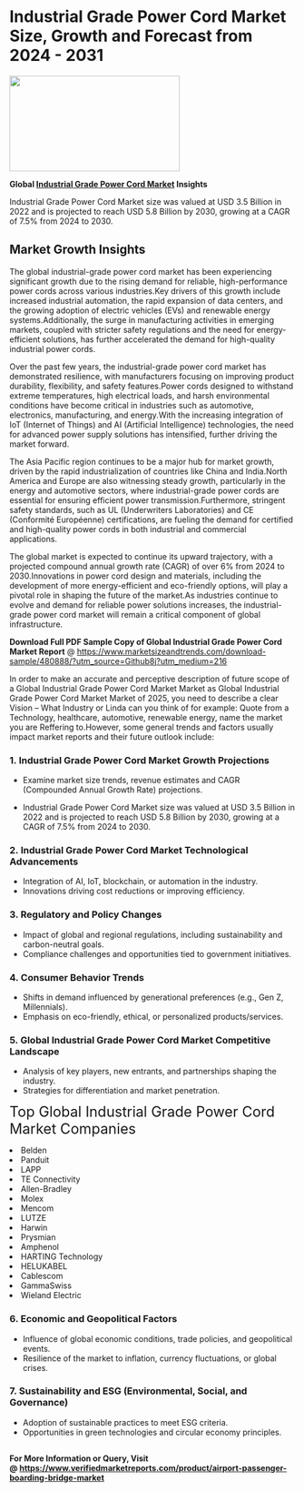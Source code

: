 <H1>Industrial Grade Power Cord Market Size, Growth and Forecast from 2024 - 2031</H1><img class="aligncenter size-medium wp-image-584254" src="https://thirdeyenews.in/wp-content/uploads/2024/09/Global-Market-Research-300x168.jpeg" alt="" width="300" height="168" /><p><strong>Global&nbsp;<a href="https://www.marketsizeandtrends.com/download-sample/480888/?utm_source=Github8j?utm_medium=216">Industrial Grade Power Cord Market</a> Insights</strong></p><p>Industrial Grade Power Cord Market size was valued at USD 3.5 Billion in 2022 and is projected to reach USD 5.8 Billion by 2030, growing at a CAGR of 7.5% from 2024 to 2030.</p><p><h2>Market Growth Insights</h2> <p>The global industrial-grade power cord market has been experiencing significant growth due to the rising demand for reliable, high-performance power cords across various industries.Key drivers of this growth include increased industrial automation, the rapid expansion of data centers, and the growing adoption of electric vehicles (EVs) and renewable energy systems.Additionally, the surge in manufacturing activities in emerging markets, coupled with stricter safety regulations and the need for energy-efficient solutions, has further accelerated the demand for high-quality industrial power cords.</p> <p>Over the past few years, the industrial-grade power cord market has demonstrated resilience, with manufacturers focusing on improving product durability, flexibility, and safety features.Power cords designed to withstand extreme temperatures, high electrical loads, and harsh environmental conditions have become critical in industries such as automotive, electronics, manufacturing, and energy.With the increasing integration of IoT (Internet of Things) and AI (Artificial Intelligence) technologies, the need for advanced power supply solutions has intensified, further driving the market forward.</p> <p>The Asia Pacific region continues to be a major hub for market growth, driven by the rapid industrialization of countries like China and India.North America and Europe are also witnessing steady growth, particularly in the energy and automotive sectors, where industrial-grade power cords are essential for ensuring efficient power transmission.Furthermore, stringent safety standards, such as UL (Underwriters Laboratories) and CE (Conformité Européenne) certifications, are fueling the demand for certified and high-quality power cords in both industrial and commercial applications.</p> <p>The global market is expected to continue its upward trajectory, with a projected compound annual growth rate (CAGR) of over 6% from 2024 to 2030.Innovations in power cord design and materials, including the development of more energy-efficient and eco-friendly options, will play a pivotal role in shaping the future of the market.As industries continue to evolve and demand for reliable power solutions increases, the industrial-grade power cord market will remain a critical component of global infrastructure.</p> <p><span class=""><strong>Download Full PDF Sample Copy of Global Industrial Grade Power Cord Market Report</strong> @ <a href="https://www.marketsizeandtrends.com/download-sample/480888/?utm_source=Github8j?utm_medium=216" target="_blank">https://www.marketsizeandtrends.com/download-sample/480888/?utm_source=Github8j?utm_medium=216</a></span></p><p>In order to make an accurate and perceptive description of future scope of a Global&nbsp;Industrial Grade Power Cord Market Market as Global&nbsp;Industrial Grade Power Cord Market Market of 2025, you need to describe a clear Vision &ndash; What Industry or Linda can you think of for example: Quote from a Technology, healthcare, automotive, renewable energy, name the market you are Reffering to.However, some general trends and factors usually impact market reports and their future outlook include:</p><h3>1.&nbsp;<strong>Industrial Grade Power Cord Market Growth Projections</strong></h3><ul><li>Examine market size trends, revenue estimates and CAGR (Compounded Annual Growth Rate) projections.</li><li><p>Industrial Grade Power Cord Market size was valued at USD 3.5 Billion in 2022 and is projected to reach USD 5.8 Billion by 2030, growing at a CAGR of 7.5% from 2024 to 2030.</p></li></ul><h3>2.&nbsp;<strong>Industrial Grade Power Cord Market Technological Advancements</strong></h3><ul><li>Integration of AI, IoT, blockchain, or automation in the industry.</li><li>Innovations driving cost reductions or improving efficiency.</li></ul><h3>3.&nbsp;<strong>Regulatory and Policy Changes</strong></h3><ul><li>Impact of global and regional regulations, including sustainability and carbon-neutral goals.</li><li>Compliance challenges and opportunities tied to government initiatives.</li></ul><h3>4.&nbsp;<strong>Consumer Behavior Trends</strong></h3><ul><li>Shifts in demand influenced by generational preferences (e.g., Gen Z, Millennials).</li><li>Emphasis on eco-friendly, ethical, or personalized products/services.</li></ul><h3>5.&nbsp;<strong>Global Industrial Grade Power Cord Market Competitive Landscape</strong></h3><ul><li>Analysis of key players, new entrants, and partnerships shaping the industry.</li><li>Strategies for differentiation and market penetration.</li></ul><p data-pm-slice="1 1 []"><span style="color: inherit; font-family: inherit; font-size: 25px;">Top Global Industrial Grade Power Cord Market Companies</span></p><div class="" data-test-id=""><p><li>Belden</li><li> Panduit</li><li> LAPP</li><li> TE Connectivity</li><li> Allen-Bradley</li><li> Molex</li><li> Mencom</li><li> LUTZE</li><li> Harwin</li><li> Prysmian</li><li> Amphenol</li><li> HARTING Technology</li><li> HELUKABEL</li><li> Cablescom</li><li> GammaSwiss</li><li> Wieland Electric</li></p></div><h3>6.&nbsp;<strong>Economic and Geopolitical Factors</strong></h3><ul><li>Influence of global economic conditions, trade policies, and geopolitical events.</li><li>Resilience of the market to inflation, currency fluctuations, or global crises.</li></ul><h3>7.&nbsp;<strong>Sustainability and ESG (Environmental, Social, and Governance)</strong></h3><ul><li>Adoption of sustainable practices to meet ESG criteria.</li><li>Opportunities in green technologies and circular economy principles.</li></ul><h2><strong style="font-size: 14px;">For More Information or Query, Visit @&nbsp;</strong><a style="background-color: #ffffff; font-size: 14px;" href="https://www.marketsizeandtrends.com/report/industrial-grade-power-cord-market/" target="_blank">https://www.verifiedmarketreports.com/product/airport-passenger-boarding-bridge-market</a></h2>